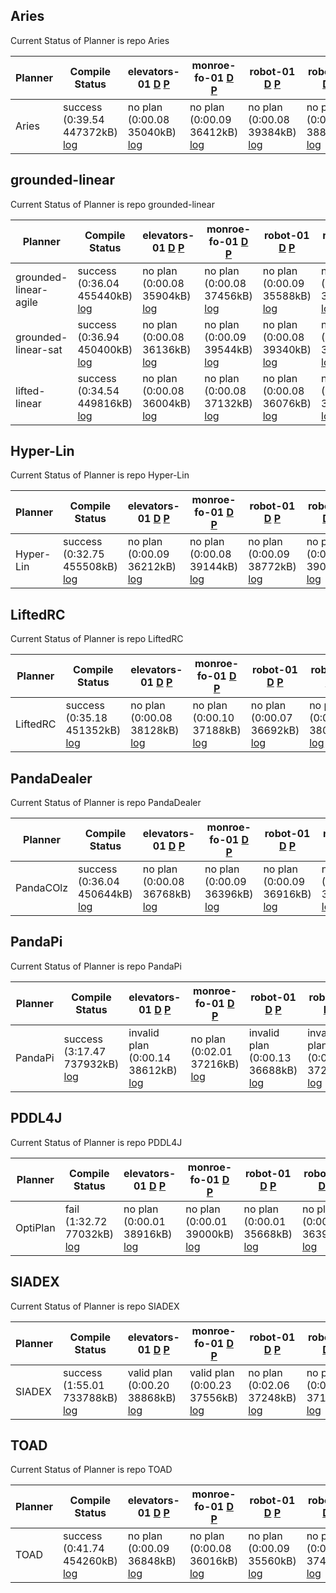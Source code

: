 

## Aries
Current Status of Planner is repo Aries

| Planner | Compile Status | elevators-01 [D](https://ipc2023-htn.github.io/sampleProblems/elevators-01-d.hddl) [P](https://ipc2023-htn.github.io/sampleProblems/elevators-01-p.hddl) | monroe-fo-01 [D](https://ipc2023-htn.github.io/sampleProblems/monroe-fo-01-d.hddl) [P](https://ipc2023-htn.github.io/sampleProblems/monroe-fo-01-p.hddl) | robot-01 [D](https://ipc2023-htn.github.io/sampleProblems/robot-01-d.hddl) [P](https://ipc2023-htn.github.io/sampleProblems/robot-01-p.hddl) | robot-02 [D](https://ipc2023-htn.github.io/sampleProblems/robot-02-d.hddl) [P](https://ipc2023-htn.github.io/sampleProblems/robot-02-p.hddl) | snake-01 [D](https://ipc2023-htn.github.io/sampleProblems/snake-01-d.hddl) [P](https://ipc2023-htn.github.io/sampleProblems/snake-01-p.hddl) | snake-02 [D](https://ipc2023-htn.github.io/sampleProblems/snake-02-d.hddl) [P](https://ipc2023-htn.github.io/sampleProblems/snake-02-p.hddl) | transport-01 [D](https://ipc2023-htn.github.io/sampleProblems/transport-01-d.hddl) [P](https://ipc2023-htn.github.io/sampleProblems/transport-01-p.hddl) | transport-04 [D](https://ipc2023-htn.github.io/sampleProblems/transport-04-d.hddl) [P](https://ipc2023-htn.github.io/sampleProblems/transport-04-p.hddl) |
|---|---|---|---|---|---|---|---|---|---|
| Aries| success (0:39.54 447372kB) [log](https://ipc2023-htn.github.io/Aries.sif.build.log) | no plan (0:00.08 35040kB) [log](https://ipc2023-htn.github.io/Aries.sif.elevators-01.log) | no plan (0:00.09 36412kB) [log](https://ipc2023-htn.github.io/Aries.sif.monroe-fo-01.log) | no plan (0:00.08 39384kB) [log](https://ipc2023-htn.github.io/Aries.sif.robot-01.log) | no plan (0:00.08 38804kB) [log](https://ipc2023-htn.github.io/Aries.sif.robot-02.log) | no plan (0:00.08 37148kB) [log](https://ipc2023-htn.github.io/Aries.sif.snake-01.log) | no plan (0:00.08 34712kB) [log](https://ipc2023-htn.github.io/Aries.sif.snake-02.log) | no plan (0:00.09 37292kB) [log](https://ipc2023-htn.github.io/Aries.sif.transport-01.log) | no plan (0:00.08 37612kB) [log](https://ipc2023-htn.github.io/Aries.sif.transport-04.log) | 


## grounded-linear
Current Status of Planner is repo grounded-linear

| Planner | Compile Status | elevators-01 [D](https://ipc2023-htn.github.io/sampleProblems/elevators-01-d.hddl) [P](https://ipc2023-htn.github.io/sampleProblems/elevators-01-p.hddl) | monroe-fo-01 [D](https://ipc2023-htn.github.io/sampleProblems/monroe-fo-01-d.hddl) [P](https://ipc2023-htn.github.io/sampleProblems/monroe-fo-01-p.hddl) | robot-01 [D](https://ipc2023-htn.github.io/sampleProblems/robot-01-d.hddl) [P](https://ipc2023-htn.github.io/sampleProblems/robot-01-p.hddl) | robot-02 [D](https://ipc2023-htn.github.io/sampleProblems/robot-02-d.hddl) [P](https://ipc2023-htn.github.io/sampleProblems/robot-02-p.hddl) | snake-01 [D](https://ipc2023-htn.github.io/sampleProblems/snake-01-d.hddl) [P](https://ipc2023-htn.github.io/sampleProblems/snake-01-p.hddl) | snake-02 [D](https://ipc2023-htn.github.io/sampleProblems/snake-02-d.hddl) [P](https://ipc2023-htn.github.io/sampleProblems/snake-02-p.hddl) | transport-01 [D](https://ipc2023-htn.github.io/sampleProblems/transport-01-d.hddl) [P](https://ipc2023-htn.github.io/sampleProblems/transport-01-p.hddl) | transport-04 [D](https://ipc2023-htn.github.io/sampleProblems/transport-04-d.hddl) [P](https://ipc2023-htn.github.io/sampleProblems/transport-04-p.hddl) |
|---|---|---|---|---|---|---|---|---|---|
| grounded-linear-agile| success (0:36.04 455440kB) [log](https://ipc2023-htn.github.io/grounded-linear-agile.sif.build.log) | no plan (0:00.08 35904kB) [log](https://ipc2023-htn.github.io/grounded-linear-agile.sif.elevators-01.log) | no plan (0:00.08 37456kB) [log](https://ipc2023-htn.github.io/grounded-linear-agile.sif.monroe-fo-01.log) | no plan (0:00.09 35588kB) [log](https://ipc2023-htn.github.io/grounded-linear-agile.sif.robot-01.log) | no plan (0:00.07 36848kB) [log](https://ipc2023-htn.github.io/grounded-linear-agile.sif.robot-02.log) | no plan (0:00.08 39820kB) [log](https://ipc2023-htn.github.io/grounded-linear-agile.sif.snake-01.log) | no plan (0:00.07 36712kB) [log](https://ipc2023-htn.github.io/grounded-linear-agile.sif.snake-02.log) | no plan (0:00.07 36760kB) [log](https://ipc2023-htn.github.io/grounded-linear-agile.sif.transport-01.log) | no plan (0:00.08 36160kB) [log](https://ipc2023-htn.github.io/grounded-linear-agile.sif.transport-04.log) | 
| grounded-linear-sat| success (0:36.94 450400kB) [log](https://ipc2023-htn.github.io/grounded-linear-sat.sif.build.log) | no plan (0:00.08 36136kB) [log](https://ipc2023-htn.github.io/grounded-linear-sat.sif.elevators-01.log) | no plan (0:00.09 39544kB) [log](https://ipc2023-htn.github.io/grounded-linear-sat.sif.monroe-fo-01.log) | no plan (0:00.08 39340kB) [log](https://ipc2023-htn.github.io/grounded-linear-sat.sif.robot-01.log) | no plan (0:00.08 36540kB) [log](https://ipc2023-htn.github.io/grounded-linear-sat.sif.robot-02.log) | no plan (0:00.08 39640kB) [log](https://ipc2023-htn.github.io/grounded-linear-sat.sif.snake-01.log) | no plan (0:00.08 35940kB) [log](https://ipc2023-htn.github.io/grounded-linear-sat.sif.snake-02.log) | no plan (0:00.08 36360kB) [log](https://ipc2023-htn.github.io/grounded-linear-sat.sif.transport-01.log) | no plan (0:00.08 35088kB) [log](https://ipc2023-htn.github.io/grounded-linear-sat.sif.transport-04.log) | 
| lifted-linear| success (0:34.54 449816kB) [log](https://ipc2023-htn.github.io/lifted-linear.sif.build.log) | no plan (0:00.08 36004kB) [log](https://ipc2023-htn.github.io/lifted-linear.sif.elevators-01.log) | no plan (0:00.08 37132kB) [log](https://ipc2023-htn.github.io/lifted-linear.sif.monroe-fo-01.log) | no plan (0:00.08 36076kB) [log](https://ipc2023-htn.github.io/lifted-linear.sif.robot-01.log) | no plan (0:00.08 38916kB) [log](https://ipc2023-htn.github.io/lifted-linear.sif.robot-02.log) | no plan (0:00.08 37004kB) [log](https://ipc2023-htn.github.io/lifted-linear.sif.snake-01.log) | no plan (0:00.08 37580kB) [log](https://ipc2023-htn.github.io/lifted-linear.sif.snake-02.log) | no plan (0:00.07 39008kB) [log](https://ipc2023-htn.github.io/lifted-linear.sif.transport-01.log) | no plan (0:00.08 36892kB) [log](https://ipc2023-htn.github.io/lifted-linear.sif.transport-04.log) | 


## Hyper-Lin
Current Status of Planner is repo Hyper-Lin

| Planner | Compile Status | elevators-01 [D](https://ipc2023-htn.github.io/sampleProblems/elevators-01-d.hddl) [P](https://ipc2023-htn.github.io/sampleProblems/elevators-01-p.hddl) | monroe-fo-01 [D](https://ipc2023-htn.github.io/sampleProblems/monroe-fo-01-d.hddl) [P](https://ipc2023-htn.github.io/sampleProblems/monroe-fo-01-p.hddl) | robot-01 [D](https://ipc2023-htn.github.io/sampleProblems/robot-01-d.hddl) [P](https://ipc2023-htn.github.io/sampleProblems/robot-01-p.hddl) | robot-02 [D](https://ipc2023-htn.github.io/sampleProblems/robot-02-d.hddl) [P](https://ipc2023-htn.github.io/sampleProblems/robot-02-p.hddl) | snake-01 [D](https://ipc2023-htn.github.io/sampleProblems/snake-01-d.hddl) [P](https://ipc2023-htn.github.io/sampleProblems/snake-01-p.hddl) | snake-02 [D](https://ipc2023-htn.github.io/sampleProblems/snake-02-d.hddl) [P](https://ipc2023-htn.github.io/sampleProblems/snake-02-p.hddl) | transport-01 [D](https://ipc2023-htn.github.io/sampleProblems/transport-01-d.hddl) [P](https://ipc2023-htn.github.io/sampleProblems/transport-01-p.hddl) | transport-04 [D](https://ipc2023-htn.github.io/sampleProblems/transport-04-d.hddl) [P](https://ipc2023-htn.github.io/sampleProblems/transport-04-p.hddl) |
|---|---|---|---|---|---|---|---|---|---|
| Hyper-Lin| success (0:32.75 455508kB) [log](https://ipc2023-htn.github.io/Hyper-Lin.sif.build.log) | no plan (0:00.09 36212kB) [log](https://ipc2023-htn.github.io/Hyper-Lin.sif.elevators-01.log) | no plan (0:00.08 39144kB) [log](https://ipc2023-htn.github.io/Hyper-Lin.sif.monroe-fo-01.log) | no plan (0:00.09 38772kB) [log](https://ipc2023-htn.github.io/Hyper-Lin.sif.robot-01.log) | no plan (0:00.07 39004kB) [log](https://ipc2023-htn.github.io/Hyper-Lin.sif.robot-02.log) | no plan (0:00.07 38808kB) [log](https://ipc2023-htn.github.io/Hyper-Lin.sif.snake-01.log) | no plan (0:00.09 37460kB) [log](https://ipc2023-htn.github.io/Hyper-Lin.sif.snake-02.log) | no plan (0:00.09 36848kB) [log](https://ipc2023-htn.github.io/Hyper-Lin.sif.transport-01.log) | no plan (0:00.08 39068kB) [log](https://ipc2023-htn.github.io/Hyper-Lin.sif.transport-04.log) | 


## LiftedRC
Current Status of Planner is repo LiftedRC

| Planner | Compile Status | elevators-01 [D](https://ipc2023-htn.github.io/sampleProblems/elevators-01-d.hddl) [P](https://ipc2023-htn.github.io/sampleProblems/elevators-01-p.hddl) | monroe-fo-01 [D](https://ipc2023-htn.github.io/sampleProblems/monroe-fo-01-d.hddl) [P](https://ipc2023-htn.github.io/sampleProblems/monroe-fo-01-p.hddl) | robot-01 [D](https://ipc2023-htn.github.io/sampleProblems/robot-01-d.hddl) [P](https://ipc2023-htn.github.io/sampleProblems/robot-01-p.hddl) | robot-02 [D](https://ipc2023-htn.github.io/sampleProblems/robot-02-d.hddl) [P](https://ipc2023-htn.github.io/sampleProblems/robot-02-p.hddl) | snake-01 [D](https://ipc2023-htn.github.io/sampleProblems/snake-01-d.hddl) [P](https://ipc2023-htn.github.io/sampleProblems/snake-01-p.hddl) | snake-02 [D](https://ipc2023-htn.github.io/sampleProblems/snake-02-d.hddl) [P](https://ipc2023-htn.github.io/sampleProblems/snake-02-p.hddl) | transport-01 [D](https://ipc2023-htn.github.io/sampleProblems/transport-01-d.hddl) [P](https://ipc2023-htn.github.io/sampleProblems/transport-01-p.hddl) | transport-04 [D](https://ipc2023-htn.github.io/sampleProblems/transport-04-d.hddl) [P](https://ipc2023-htn.github.io/sampleProblems/transport-04-p.hddl) |
|---|---|---|---|---|---|---|---|---|---|
| LiftedRC| success (0:35.18 451352kB) [log](https://ipc2023-htn.github.io/LiftedRC.sif.build.log) | no plan (0:00.08 38128kB) [log](https://ipc2023-htn.github.io/LiftedRC.sif.elevators-01.log) | no plan (0:00.10 37188kB) [log](https://ipc2023-htn.github.io/LiftedRC.sif.monroe-fo-01.log) | no plan (0:00.07 36692kB) [log](https://ipc2023-htn.github.io/LiftedRC.sif.robot-01.log) | no plan (0:00.08 38088kB) [log](https://ipc2023-htn.github.io/LiftedRC.sif.robot-02.log) | no plan (0:00.09 37556kB) [log](https://ipc2023-htn.github.io/LiftedRC.sif.snake-01.log) | no plan (0:00.08 41648kB) [log](https://ipc2023-htn.github.io/LiftedRC.sif.snake-02.log) | no plan (0:00.08 39360kB) [log](https://ipc2023-htn.github.io/LiftedRC.sif.transport-01.log) | no plan (0:00.08 38416kB) [log](https://ipc2023-htn.github.io/LiftedRC.sif.transport-04.log) | 


## PandaDealer
Current Status of Planner is repo PandaDealer

| Planner | Compile Status | elevators-01 [D](https://ipc2023-htn.github.io/sampleProblems/elevators-01-d.hddl) [P](https://ipc2023-htn.github.io/sampleProblems/elevators-01-p.hddl) | monroe-fo-01 [D](https://ipc2023-htn.github.io/sampleProblems/monroe-fo-01-d.hddl) [P](https://ipc2023-htn.github.io/sampleProblems/monroe-fo-01-p.hddl) | robot-01 [D](https://ipc2023-htn.github.io/sampleProblems/robot-01-d.hddl) [P](https://ipc2023-htn.github.io/sampleProblems/robot-01-p.hddl) | robot-02 [D](https://ipc2023-htn.github.io/sampleProblems/robot-02-d.hddl) [P](https://ipc2023-htn.github.io/sampleProblems/robot-02-p.hddl) | snake-01 [D](https://ipc2023-htn.github.io/sampleProblems/snake-01-d.hddl) [P](https://ipc2023-htn.github.io/sampleProblems/snake-01-p.hddl) | snake-02 [D](https://ipc2023-htn.github.io/sampleProblems/snake-02-d.hddl) [P](https://ipc2023-htn.github.io/sampleProblems/snake-02-p.hddl) | transport-01 [D](https://ipc2023-htn.github.io/sampleProblems/transport-01-d.hddl) [P](https://ipc2023-htn.github.io/sampleProblems/transport-01-p.hddl) | transport-04 [D](https://ipc2023-htn.github.io/sampleProblems/transport-04-d.hddl) [P](https://ipc2023-htn.github.io/sampleProblems/transport-04-p.hddl) |
|---|---|---|---|---|---|---|---|---|---|
| PandaCOlz| success (0:36.04 450644kB) [log](https://ipc2023-htn.github.io/PandaCOlz.sif.build.log) | no plan (0:00.08 36768kB) [log](https://ipc2023-htn.github.io/PandaCOlz.sif.elevators-01.log) | no plan (0:00.09 36396kB) [log](https://ipc2023-htn.github.io/PandaCOlz.sif.monroe-fo-01.log) | no plan (0:00.09 36916kB) [log](https://ipc2023-htn.github.io/PandaCOlz.sif.robot-01.log) | no plan (0:00.09 37064kB) [log](https://ipc2023-htn.github.io/PandaCOlz.sif.robot-02.log) | no plan (0:00.08 39004kB) [log](https://ipc2023-htn.github.io/PandaCOlz.sif.snake-01.log) | no plan (0:00.09 38648kB) [log](https://ipc2023-htn.github.io/PandaCOlz.sif.snake-02.log) | no plan (0:00.09 36128kB) [log](https://ipc2023-htn.github.io/PandaCOlz.sif.transport-01.log) | no plan (0:00.07 36352kB) [log](https://ipc2023-htn.github.io/PandaCOlz.sif.transport-04.log) | 


## PandaPi
Current Status of Planner is repo PandaPi

| Planner | Compile Status | elevators-01 [D](https://ipc2023-htn.github.io/sampleProblems/elevators-01-d.hddl) [P](https://ipc2023-htn.github.io/sampleProblems/elevators-01-p.hddl) | monroe-fo-01 [D](https://ipc2023-htn.github.io/sampleProblems/monroe-fo-01-d.hddl) [P](https://ipc2023-htn.github.io/sampleProblems/monroe-fo-01-p.hddl) | robot-01 [D](https://ipc2023-htn.github.io/sampleProblems/robot-01-d.hddl) [P](https://ipc2023-htn.github.io/sampleProblems/robot-01-p.hddl) | robot-02 [D](https://ipc2023-htn.github.io/sampleProblems/robot-02-d.hddl) [P](https://ipc2023-htn.github.io/sampleProblems/robot-02-p.hddl) | snake-01 [D](https://ipc2023-htn.github.io/sampleProblems/snake-01-d.hddl) [P](https://ipc2023-htn.github.io/sampleProblems/snake-01-p.hddl) | snake-02 [D](https://ipc2023-htn.github.io/sampleProblems/snake-02-d.hddl) [P](https://ipc2023-htn.github.io/sampleProblems/snake-02-p.hddl) | transport-01 [D](https://ipc2023-htn.github.io/sampleProblems/transport-01-d.hddl) [P](https://ipc2023-htn.github.io/sampleProblems/transport-01-p.hddl) | transport-04 [D](https://ipc2023-htn.github.io/sampleProblems/transport-04-d.hddl) [P](https://ipc2023-htn.github.io/sampleProblems/transport-04-p.hddl) |
|---|---|---|---|---|---|---|---|---|---|
| PandaPi| success (3:17.47 737932kB) [log](https://ipc2023-htn.github.io/PandaPi.sif.build.log) | invalid plan (0:00.14 38612kB) [log](https://ipc2023-htn.github.io/PandaPi.sif.elevators-01.log) | no plan (0:02.01 37216kB) [log](https://ipc2023-htn.github.io/PandaPi.sif.monroe-fo-01.log) | invalid plan (0:00.13 36688kB) [log](https://ipc2023-htn.github.io/PandaPi.sif.robot-01.log) | invalid plan (0:00.15 37240kB) [log](https://ipc2023-htn.github.io/PandaPi.sif.robot-02.log) | invalid plan (0:00.17 42080kB) [log](https://ipc2023-htn.github.io/PandaPi.sif.snake-01.log) | invalid plan (0:00.18 36504kB) [log](https://ipc2023-htn.github.io/PandaPi.sif.snake-02.log) | invalid plan (0:00.14 37664kB) [log](https://ipc2023-htn.github.io/PandaPi.sif.transport-01.log) | invalid plan (0:00.15 35664kB) [log](https://ipc2023-htn.github.io/PandaPi.sif.transport-04.log) | 


## PDDL4J
Current Status of Planner is repo PDDL4J

| Planner | Compile Status | elevators-01 [D](https://ipc2023-htn.github.io/sampleProblems/elevators-01-d.hddl) [P](https://ipc2023-htn.github.io/sampleProblems/elevators-01-p.hddl) | monroe-fo-01 [D](https://ipc2023-htn.github.io/sampleProblems/monroe-fo-01-d.hddl) [P](https://ipc2023-htn.github.io/sampleProblems/monroe-fo-01-p.hddl) | robot-01 [D](https://ipc2023-htn.github.io/sampleProblems/robot-01-d.hddl) [P](https://ipc2023-htn.github.io/sampleProblems/robot-01-p.hddl) | robot-02 [D](https://ipc2023-htn.github.io/sampleProblems/robot-02-d.hddl) [P](https://ipc2023-htn.github.io/sampleProblems/robot-02-p.hddl) | snake-01 [D](https://ipc2023-htn.github.io/sampleProblems/snake-01-d.hddl) [P](https://ipc2023-htn.github.io/sampleProblems/snake-01-p.hddl) | snake-02 [D](https://ipc2023-htn.github.io/sampleProblems/snake-02-d.hddl) [P](https://ipc2023-htn.github.io/sampleProblems/snake-02-p.hddl) | transport-01 [D](https://ipc2023-htn.github.io/sampleProblems/transport-01-d.hddl) [P](https://ipc2023-htn.github.io/sampleProblems/transport-01-p.hddl) | transport-04 [D](https://ipc2023-htn.github.io/sampleProblems/transport-04-d.hddl) [P](https://ipc2023-htn.github.io/sampleProblems/transport-04-p.hddl) |
|---|---|---|---|---|---|---|---|---|---|
| OptiPlan| fail (1:32.72 77032kB) [log](https://ipc2023-htn.github.io/OptiPlan.sif.build.log) | no plan (0:00.01 38916kB) [log](https://ipc2023-htn.github.io/OptiPlan.sif.elevators-01.log) | no plan (0:00.01 39000kB) [log](https://ipc2023-htn.github.io/OptiPlan.sif.monroe-fo-01.log) | no plan (0:00.01 35668kB) [log](https://ipc2023-htn.github.io/OptiPlan.sif.robot-01.log) | no plan (0:00.01 36392kB) [log](https://ipc2023-htn.github.io/OptiPlan.sif.robot-02.log) | no plan (0:00.01 37136kB) [log](https://ipc2023-htn.github.io/OptiPlan.sif.snake-01.log) | no plan (0:00.01 37816kB) [log](https://ipc2023-htn.github.io/OptiPlan.sif.snake-02.log) | no plan (0:00.01 38812kB) [log](https://ipc2023-htn.github.io/OptiPlan.sif.transport-01.log) | no plan (0:00.01 38312kB) [log](https://ipc2023-htn.github.io/OptiPlan.sif.transport-04.log) | 


## SIADEX
Current Status of Planner is repo SIADEX

| Planner | Compile Status | elevators-01 [D](https://ipc2023-htn.github.io/sampleProblems/elevators-01-d.hddl) [P](https://ipc2023-htn.github.io/sampleProblems/elevators-01-p.hddl) | monroe-fo-01 [D](https://ipc2023-htn.github.io/sampleProblems/monroe-fo-01-d.hddl) [P](https://ipc2023-htn.github.io/sampleProblems/monroe-fo-01-p.hddl) | robot-01 [D](https://ipc2023-htn.github.io/sampleProblems/robot-01-d.hddl) [P](https://ipc2023-htn.github.io/sampleProblems/robot-01-p.hddl) | robot-02 [D](https://ipc2023-htn.github.io/sampleProblems/robot-02-d.hddl) [P](https://ipc2023-htn.github.io/sampleProblems/robot-02-p.hddl) | snake-01 [D](https://ipc2023-htn.github.io/sampleProblems/snake-01-d.hddl) [P](https://ipc2023-htn.github.io/sampleProblems/snake-01-p.hddl) | snake-02 [D](https://ipc2023-htn.github.io/sampleProblems/snake-02-d.hddl) [P](https://ipc2023-htn.github.io/sampleProblems/snake-02-p.hddl) | transport-01 [D](https://ipc2023-htn.github.io/sampleProblems/transport-01-d.hddl) [P](https://ipc2023-htn.github.io/sampleProblems/transport-01-p.hddl) | transport-04 [D](https://ipc2023-htn.github.io/sampleProblems/transport-04-d.hddl) [P](https://ipc2023-htn.github.io/sampleProblems/transport-04-p.hddl) |
|---|---|---|---|---|---|---|---|---|---|
| SIADEX| success (1:55.01 733788kB) [log](https://ipc2023-htn.github.io/SIADEX.sif.build.log) | valid plan (0:00.20 38868kB) [log](https://ipc2023-htn.github.io/SIADEX.sif.elevators-01.log) | valid plan (0:00.23 37556kB) [log](https://ipc2023-htn.github.io/SIADEX.sif.monroe-fo-01.log) | no plan (0:02.06 37248kB) [log](https://ipc2023-htn.github.io/SIADEX.sif.robot-01.log) | no plan (0:02.03 37180kB) [log](https://ipc2023-htn.github.io/SIADEX.sif.robot-02.log) | valid plan (0:00.25 35424kB) [log](https://ipc2023-htn.github.io/SIADEX.sif.snake-01.log) | valid plan (0:00.23 38544kB) [log](https://ipc2023-htn.github.io/SIADEX.sif.snake-02.log) | valid plan (0:00.24 38596kB) [log](https://ipc2023-htn.github.io/SIADEX.sif.transport-01.log) | no plan (0:02.03 33752kB) [log](https://ipc2023-htn.github.io/SIADEX.sif.transport-04.log) | 


## TOAD
Current Status of Planner is repo TOAD

| Planner | Compile Status | elevators-01 [D](https://ipc2023-htn.github.io/sampleProblems/elevators-01-d.hddl) [P](https://ipc2023-htn.github.io/sampleProblems/elevators-01-p.hddl) | monroe-fo-01 [D](https://ipc2023-htn.github.io/sampleProblems/monroe-fo-01-d.hddl) [P](https://ipc2023-htn.github.io/sampleProblems/monroe-fo-01-p.hddl) | robot-01 [D](https://ipc2023-htn.github.io/sampleProblems/robot-01-d.hddl) [P](https://ipc2023-htn.github.io/sampleProblems/robot-01-p.hddl) | robot-02 [D](https://ipc2023-htn.github.io/sampleProblems/robot-02-d.hddl) [P](https://ipc2023-htn.github.io/sampleProblems/robot-02-p.hddl) | snake-01 [D](https://ipc2023-htn.github.io/sampleProblems/snake-01-d.hddl) [P](https://ipc2023-htn.github.io/sampleProblems/snake-01-p.hddl) | snake-02 [D](https://ipc2023-htn.github.io/sampleProblems/snake-02-d.hddl) [P](https://ipc2023-htn.github.io/sampleProblems/snake-02-p.hddl) | transport-01 [D](https://ipc2023-htn.github.io/sampleProblems/transport-01-d.hddl) [P](https://ipc2023-htn.github.io/sampleProblems/transport-01-p.hddl) | transport-04 [D](https://ipc2023-htn.github.io/sampleProblems/transport-04-d.hddl) [P](https://ipc2023-htn.github.io/sampleProblems/transport-04-p.hddl) |
|---|---|---|---|---|---|---|---|---|---|
| TOAD| success (0:41.74 454260kB) [log](https://ipc2023-htn.github.io/TOAD.sif.build.log) | no plan (0:00.09 36848kB) [log](https://ipc2023-htn.github.io/TOAD.sif.elevators-01.log) | no plan (0:00.08 36016kB) [log](https://ipc2023-htn.github.io/TOAD.sif.monroe-fo-01.log) | no plan (0:00.09 35560kB) [log](https://ipc2023-htn.github.io/TOAD.sif.robot-01.log) | no plan (0:00.09 37484kB) [log](https://ipc2023-htn.github.io/TOAD.sif.robot-02.log) | no plan (0:00.09 35816kB) [log](https://ipc2023-htn.github.io/TOAD.sif.snake-01.log) | no plan (0:00.09 37100kB) [log](https://ipc2023-htn.github.io/TOAD.sif.snake-02.log) | no plan (0:00.10 36464kB) [log](https://ipc2023-htn.github.io/TOAD.sif.transport-01.log) | no plan (0:00.09 35244kB) [log](https://ipc2023-htn.github.io/TOAD.sif.transport-04.log) | 
